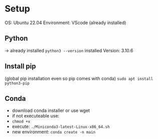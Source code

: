 # Setup
OS: Ubuntu 22.04
Environment: VScode (already installed)

## Python 
-> already installed
`python3 --version`
installed Version: 3.10.6

## Install pip
(global pip installation even so pip comes with conda)
`sudo apt install python3-pip`

## Conda
- download conda installer or use wget
- if not executeable use:
- `chmod +x`
- execute: `./Miniconda3-latest-Linux-x86_64.sh`
- new environment: `conda create -n main`